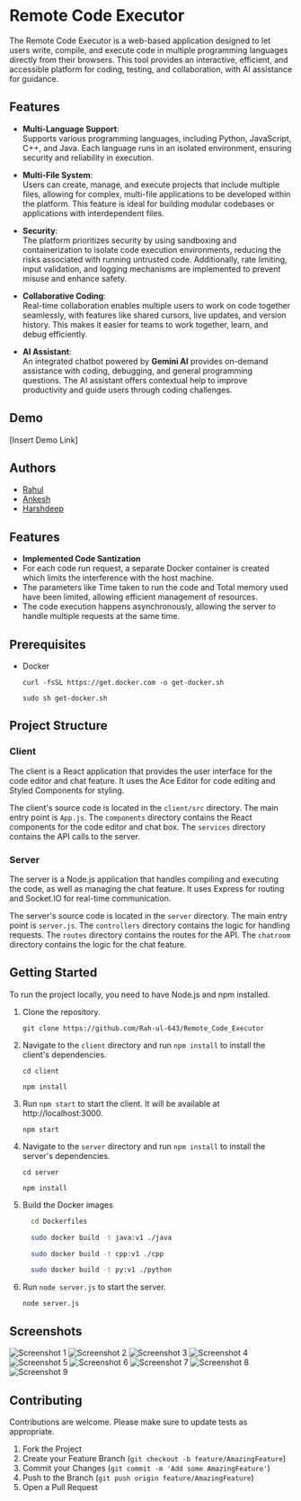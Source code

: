 # Remote Code Executor

The Remote Code Executor is a web-based application designed to let users write, compile, and execute code in multiple programming languages directly from their browsers. This tool provides an interactive, efficient, and accessible platform for coding, testing, and collaboration, with AI assistance for guidance.
## Features

- **Multi-Language Support**:  
  Supports various programming languages, including Python, JavaScript, C++, and Java. Each language runs in an isolated environment, ensuring security and reliability in execution.

- **Multi-File System**:  
  Users can create, manage, and execute projects that include multiple files, allowing for complex, multi-file applications to be developed within the platform. This feature is ideal for building modular codebases or applications with interdependent files.

- **Security**:  
  The platform prioritizes security by using sandboxing and containerization to isolate code execution environments, reducing the risks associated with running untrusted code. Additionally, rate limiting, input validation, and logging mechanisms are implemented to prevent misuse and enhance safety.

- **Collaborative Coding**:  
  Real-time collaboration enables multiple users to work on code together seamlessly, with features like shared cursors, live updates, and version history. This makes it easier for teams to work together, learn, and debug efficiently.

- **AI Assistant**:  
  An integrated chatbot powered by **Gemini AI** provides on-demand assistance with coding, debugging, and general programming questions. The AI assistant offers contextual help to improve productivity and guide users through coding challenges.


## Demo
[Insert Demo Link]

## Authors
- [Rahul](https://github.com/Rah-ul-643)
- [Ankesh](https://github.com/Ankesh2004)
- [Harshdeep](https://github.com/Harshjerry) 

## Features

- **Implemented Code Santization**
- For each code run request, a separate Docker container is created which limits the interference with the host machine.
- The parameters like Time taken to run the code and Total memory used have been limited, allowing efficient management of resources.
- The code execution happens asynchronously, allowing the server to handle multiple requests at the same time.

## Prerequisites
- Docker
  ```
  curl -fsSL https://get.docker.com -o get-docker.sh
  ```
  ```
  sudo sh get-docker.sh
  ```

## Project Structure

### Client

The client is a React application that provides the user interface for the code editor and chat feature. It uses the Ace Editor for code editing and Styled Components for styling.

The client's source code is located in the `client/src` directory. The main entry point is `App.js`. The `components` directory contains the React components for the code editor and chat box. The `services` directory contains the API calls to the server.

### Server

The server is a Node.js application that handles compiling and executing the code, as well as managing the chat feature. It uses Express for routing and Socket.IO for real-time communication.

The server's source code is located in the `server` directory. The main entry point is `server.js`. The `controllers` directory contains the logic for handling requests. The `routes` directory contains the routes for the API. The `chatroom` directory contains the logic for the chat feature.

## Getting Started

To run the project locally, you need to have Node.js and npm installed.

1. Clone the repository.
   ```
   git clone https://github.com/Rah-ul-643/Remote_Code_Executor
   ```
2. Navigate to the `client` directory and run `npm install` to install the client's dependencies.
   ```
   cd client
   ```
   ```
   npm install
   ```
3. Run `npm start` to start the client. It will be available at http://localhost:3000.
   ```
   npm start
   ```
4. Navigate to the `server` directory and run `npm install` to install the server's dependencies.
   ```
   cd server
   ```
   ```
   npm install
   ```
5. Build the Docker images
    
    ```bash
      cd Dockerfiles
    ```
    
    ```bash
      sudo docker build -t java:v1 ./java 
    ```
    ```bash
      sudo docker build -t cpp:v1 ./cpp 
    ```
    ```bash
      sudo docker build -t py:v1 ./python 
    ```
6. Run `node server.js` to start the server.
    ```
   node server.js
    ```

## Screenshots
![Screenshot 1](https://ibb.co/YfY6GYk)
![Screenshot 2](https://ibb.co/rFxXSLf)
![Screenshot 3](https://ibb.co/WnZLr13)
![Screenshot 4](https://ibb.co/X2DXG09)
![Screenshot 5](https://ibb.co/m59dmZb)
![Screenshot 6](https://ibb.co/0G0dhj8)
![Screenshot 7](https://ibb.co/6HxSpMN)
![Screenshot 8](https://ibb.co/P9QXLKj)
![Screenshot 9](https://ibb.co/vDyjsgp)


## Contributing

Contributions are welcome. Please make sure to update tests as appropriate.

1. Fork the Project
2. Create your Feature Branch (`git checkout -b feature/AmazingFeature`)
3. Commit your Changes (`git commit -m 'Add some AmazingFeature'`)
4. Push to the Branch (`git push origin feature/AmazingFeature`)
5. Open a Pull Request
